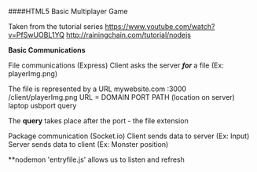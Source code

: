 
####HTML5 Basic Multiplayer Game

Taken from the tutorial series
https://www.youtube.com/watch?v=PfSwUOBL1YQ
http://rainingchain.com/tutorial/nodejs

**Basic Communications**

File communications (Express)
    Client asks the server ***for*** a file (Ex:  playerImg.png)

The file is represented by a URL
        mywebsite.com     :3000     /client/playerImg.png
URL =   DOMAIN            PORT      PATH (location on server)
        laptop            usbport   query

The **query** takes place after the port - the file extension


Package communication (Socket.io)
    Client sends data to server (Ex: Input)
    Server sends data to client (Ex: Monster position)


**nodemon 'entryfile.js' allows us to listen and refresh
